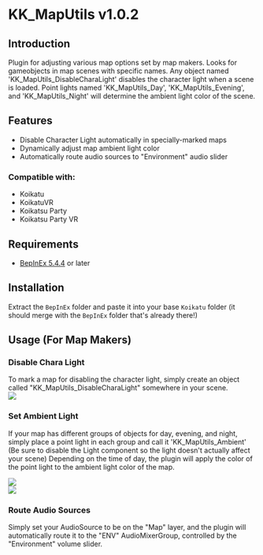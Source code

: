 # KK_MapUtils v1.0.2

## Introduction
Plugin for adjusting various map options set by map makers. Looks for gameobjects in map scenes with specific names. Any object named 'KK_MapUtils_DisableCharaLight' disables the character light when a scene is loaded. Point lights named 'KK_MapUtils_Day', 'KK_MapUtils_Evening', and 'KK_MapUtils_Night' will determine the ambient light color of the scene.

## Features
* Disable Character Light automatically in specially-marked maps
* Dynamically adjust map ambient light color
* Automatically route audio sources to "Environment" audio slider

### Compatible with:
* Koikatu
* KoikatuVR
* Koikatsu Party
* Koikatsu Party VR

## Requirements
* [BepInEx 5.4.4](https://github.com/BepInEx/BepInEx/releases) or later

## Installation
Extract the `BepInEx` folder and paste it into your base `Koikatu` folder (it should merge with the `BepInEx` folder that's already there!)

## Usage (For Map Makers)
### Disable Chara Light
To mark a map for disabling the character light, simply create an object called "KK_MapUtils_DisableCharaLight" somewhere in your scene.<br/>
![](https://media.discordapp.net/attachments/696471324343926824/1026286540617429072/charalightdisable.jpg)

### Set Ambient Light
If your map has different groups of objects for day, evening, and night, simply place a point light in each group and call it 'KK_MapUtils_Ambient' (Be sure to disable the Light component so the light doesn't actually affect your scene) Depending on the time of day, the plugin will apply the color of the point light to the ambient light color of the map.

![](https://media.discordapp.net/attachments/696471324343926824/1026524548197257216/unknown.png)<br/>
![](https://media.discordapp.net/attachments/696471324343926824/1026524646432067615/unknown.png)

### Route Audio Sources
Simply set your AudioSource to be on the "Map" layer, and the plugin will automatically route it to the "ENV" AudioMixerGroup, controlled by the "Environment" volume slider.